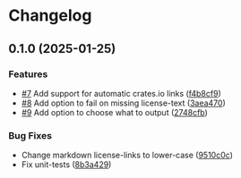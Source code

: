# Changelog

## 0.1.0 (2025-01-25)


### Features

* [#7](https://github.com/jajuojan/rs-license-formatter/issues/7) Add support for automatic crates.io links ([f4b8cf9](https://github.com/jajuojan/rs-license-formatter/commit/f4b8cf9d952f17f25f1b77ab2211d7bacc988721))
* [#8](https://github.com/jajuojan/rs-license-formatter/issues/8) Add option to fail on missing license-text ([3aea470](https://github.com/jajuojan/rs-license-formatter/commit/3aea470760058929546fd1f086258e01196d5b85))
* [#9](https://github.com/jajuojan/rs-license-formatter/issues/9) Add option to choose what to output ([2748cfb](https://github.com/jajuojan/rs-license-formatter/commit/2748cfb79548e765d8def7bebe7e4446b2da1b8a))


### Bug Fixes

* Change markdown license-links to lower-case ([9510c0c](https://github.com/jajuojan/rs-license-formatter/commit/9510c0c3e6c61f37bc1b5b3117201c7d613cbbb9))
* Fix unit-tests ([8b3a429](https://github.com/jajuojan/rs-license-formatter/commit/8b3a429cc5beb8dc20baeddab92b591ff95d93eb))
